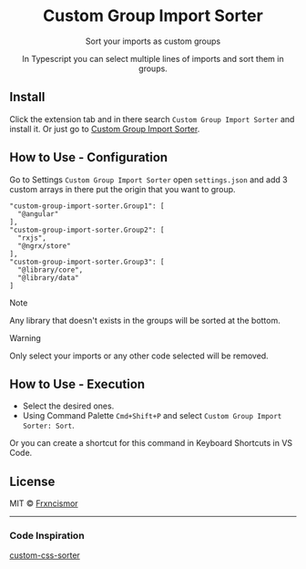 <h1 align="center"> Custom Group Import Sorter </h1>

<p align="center"> Sort your imports as custom groups </p>
<p align="center"> In Typescript you can select multiple lines of imports and sort them in groups.</p>

## Install

Click the extension tab and in there search `Custom Group Import Sorter` and install it. Or just go to [Custom Group Import Sorter]().

## How to Use - Configuration

Go to Settings `Custom Group Import Sorter` open `settings.json` and add 3 custom arrays in there put the origin that you want to group.

```
"custom-group-import-sorter.Group1": [
  "@angular"
],
"custom-group-import-sorter.Group2": [
  "rxjs",
  "@ngrx/store"
],
"custom-group-import-sorter.Group3": [
  "@library/core",
  "@library/data"
]
```

> [!NOTE]
> Any library that doesn't exists in the groups will be sorted at the bottom.

> [!WARNING]
> Only select your imports or any other code selected will be removed.

## How to Use - Execution
- Select the desired ones.
- Using Command Palette `Cmd+Shift+P` and select `Custom Group Import Sorter: Sort`.

Or you can create a shortcut for this command in Keyboard Shortcuts in VS Code.

## License

MIT © [Frxncismor](https://github.com/frxncismor)

---

### Code Inspiration
[custom-css-sorter](https://github.com/nacho87/custom-css-sorter)
